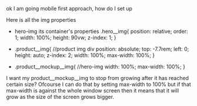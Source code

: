 ok I am going mobile first approach, how do I set up

Here is all the img properties
- hero-img its container's properties
.hero__img{
  position: relative; 
  order: 1;
  width: 100%;
  height: 90vw;
  z-index: 1;
}

- .product__img{ //product img div
  position: absolute;
  top: -7.7rem;
  left: 0;
  height: auto;
  z-index: 2;
  width: 100%;
  max-width: 100%;
}
- .product__mockup__img{ //hero-img
  width: 100%;
  max-width: 100%;
}

I want my product__mockup__img to stop from growing after it has reached certain size? Ofcourse I can do that by setting max-width to 100% but if that max-width is against the whole window screen then it means that it will grow as the size of the screen grows bigger.
